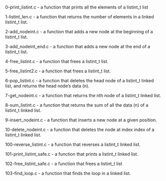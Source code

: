 0-print_listint.c - a function that prints all the elements of a listint_t list

1-listint_len.c - a function that returns the number of elements in a linked listint_t list.

2-add_nodeint.c - a function that adds a new node at the beginning of a listint_t list.

3-add_nodeint_end.c - a function that adds a new node at the end of a listint_t list.

4-free_listint.c - a function that frees a listint_t list.

5-free_listint2.c  -  a function that frees a listint_t list.

6-pop_listint.c -  a function that deletes the head node of a listint_t linked list, and returns the head node’s data (n).

7-get_nodeint.c -  a function that returns the nth node of a listint_t linked list.

8-sum_listint.c -  a function that returns the sum of all the data (n) of a listint_t linked list.

9-insert_nodeint.c -  a function that inserts a new node at a given position.

10-delete_nodeint.c -  a function that deletes the node at index index of a listint_t linked list.


100-reverse_listint.c -  a function that reverses a listint_t linked list.

101-print_listint_safe.c -  a function that prints a listint_t linked list.

102-free_listint_safe.c -  a function that frees a listint_t list

103-find_loop.c - a function that finds the loop in a linked list.
